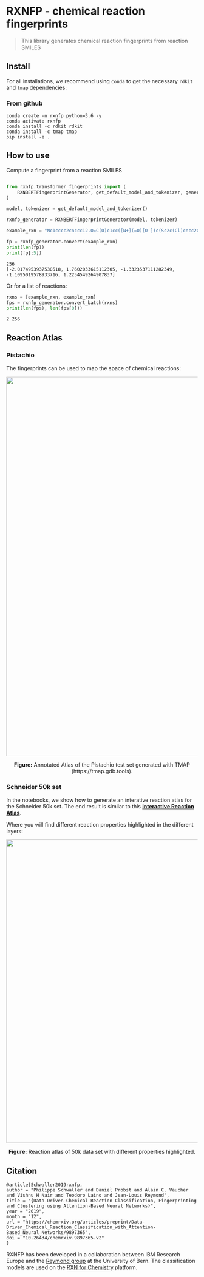 # RXNFP - chemical reaction fingerprints
> This library generates chemical reaction fingerprints from reaction SMILES


## Install


For all installations, we recommend using `conda` to get the necessary `rdkit` and `tmap` dependencies:

### From github
```console
conda create -n rxnfp python=3.6 -y
conda activate rxnfp
conda install -c rdkit rdkit
conda install -c tmap tmap
pip install -e .
```

## How to use

Compute a fingerprint from a reaction SMILES
```python
```

```python
from rxnfp.transformer_fingerprints import (
    RXNBERTFingerprintGenerator, get_default_model_and_tokenizer, generate_fingerprints
)

model, tokenizer = get_default_model_and_tokenizer()

rxnfp_generator = RXNBERTFingerprintGenerator(model, tokenizer)

example_rxn = "Nc1cccc2cnccc12.O=C(O)c1cc([N+](=O)[O-])c(Sc2c(Cl)cncc2Cl)s1>>O=C(Nc1cccc2cnccc12)c1cc([N+](=O)[O-])c(Sc2c(Cl)cncc2Cl)s1"

fp = rxnfp_generator.convert(example_rxn)
print(len(fp))
print(fp[:5])
```

    256
    [-2.0174953937530518, 1.7602033615112305, -1.3323537111282349, -1.1095019578933716, 1.2254549264907837]


Or for a list of reactions:

```python
rxns = [example_rxn, example_rxn]
fps = rxnfp_generator.convert_batch(rxns)
print(len(fps), len(fps[0]))
```

    2 256


## Reaction Atlas

### Pistachio
The fingerprints can be used to map the space of chemical reactions:



<div style="text-align: center">
<img src="nbs/images/annotated_atlas.jpg" width="1000">
<p style="text-align: center;"> <b>Figure:</b> Annotated Atlas of the Pistachio test set generated with TMAP (https://tmap.gdb.tools). </p>
</div>


### Schneider 50k set

In the notebooks, we show how to generate an interative reaction atlas for the Schneider 50k set. The end result is similar to this **[interactive Reaction Atlas](./tmaps/tmap_ft_10k.html)**.

Where you will find different reaction properties highlighted in the different layers:

<div style="text-align: center">
<img src="nbs/images/tmap_properties.jpg" width="800">
<p style="text-align: center;"> <b>Figure:</b> Reaction atlas of 50k data set with different properties highlighted. </p>
</div>

## Citation 

```
@article{Schwaller2019rxnfp,
author = "Philippe Schwaller and Daniel Probst and Alain C. Vaucher and Vishnu H Nair and Teodoro Laino and Jean-Louis Reymond",
title = "{Data-Driven Chemical Reaction Classification, Fingerprinting and Clustering using Attention-Based Neural Networks}",
year = "2019",
month = "12",
url = "https://chemrxiv.org/articles/preprint/Data-Driven_Chemical_Reaction_Classification_with_Attention-Based_Neural_Networks/9897365",
doi = "10.26434/chemrxiv.9897365.v2"
}
```

RXNFP has been developed in a collaboration between IBM Research Europe and the [Reymond group](http://gdb.unibe.ch) at the University of Bern. The classification models are used on the [RXN for Chemistry](https://rxn.res.ibm.com) platform.
